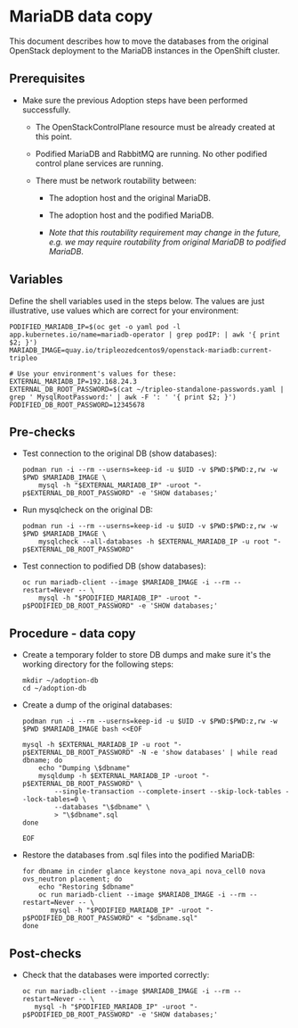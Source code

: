 # MariaDB data copy

This document describes how to move the databases from the original
OpenStack deployment to the MariaDB instances in the OpenShift
cluster.

## Prerequisites

* Make sure the previous Adoption steps have been performed successfully.

  * The OpenStackControlPlane resource must be already created at this point.

  * Podified MariaDB and RabbitMQ are running. No other podified
    control plane services are running.

  * There must be network routability between:

    * The adoption host and the original MariaDB.

    * The adoption host and the podified MariaDB.

    * *Note that this routability requirement may change in the
      future, e.g. we may require routability from original MariaDB to
      podified MariaDB*.

## Variables

Define the shell variables used in the steps below. The values are
just illustrative, use values which are correct for your environment:

```
PODIFIED_MARIADB_IP=$(oc get -o yaml pod -l app.kubernetes.io/name=mariadb-operator | grep podIP: | awk '{ print $2; }')
MARIADB_IMAGE=quay.io/tripleozedcentos9/openstack-mariadb:current-tripleo

# Use your environment's values for these:
EXTERNAL_MARIADB_IP=192.168.24.3
EXTERNAL_DB_ROOT_PASSWORD=$(cat ~/tripleo-standalone-passwords.yaml | grep ' MysqlRootPassword:' | awk -F ': ' '{ print $2; }')
PODIFIED_DB_ROOT_PASSWORD=12345678
```

## Pre-checks

* Test connection to the original DB (show databases):

  ```
  podman run -i --rm --userns=keep-id -u $UID -v $PWD:$PWD:z,rw -w $PWD $MARIADB_IMAGE \
      mysql -h "$EXTERNAL_MARIADB_IP" -uroot "-p$EXTERNAL_DB_ROOT_PASSWORD" -e 'SHOW databases;'
  ```

* Run mysqlcheck on the original DB:

  ```
  podman run -i --rm --userns=keep-id -u $UID -v $PWD:$PWD:z,rw -w $PWD $MARIADB_IMAGE \
      mysqlcheck --all-databases -h $EXTERNAL_MARIADB_IP -u root "-p$EXTERNAL_DB_ROOT_PASSWORD"
  ```

* Test connection to podified DB (show databases):

  ```
  oc run mariadb-client --image $MARIADB_IMAGE -i --rm --restart=Never -- \
      mysql -h "$PODIFIED_MARIADB_IP" -uroot "-p$PODIFIED_DB_ROOT_PASSWORD" -e 'SHOW databases;'
  ```

## Procedure - data copy

* Create a temporary folder to store DB dumps and make sure it's the
  working directory for the following steps:

  ```
  mkdir ~/adoption-db
  cd ~/adoption-db
  ```

* Create a dump of the original databases:

  ```
  podman run -i --rm --userns=keep-id -u $UID -v $PWD:$PWD:z,rw -w $PWD $MARIADB_IMAGE bash <<EOF

  mysql -h $EXTERNAL_MARIADB_IP -u root "-p$EXTERNAL_DB_ROOT_PASSWORD" -N -e 'show databases' | while read dbname; do
      echo "Dumping \$dbname"
      mysqldump -h $EXTERNAL_MARIADB_IP -uroot "-p$EXTERNAL_DB_ROOT_PASSWORD" \
          --single-transaction --complete-insert --skip-lock-tables --lock-tables=0 \
          --databases "\$dbname" \
          > "\$dbname".sql
  done

  EOF
  ```

* Restore the databases from .sql files into the podified MariaDB:

  ```
  for dbname in cinder glance keystone nova_api nova_cell0 nova ovs_neutron placement; do
      echo "Restoring $dbname"
      oc run mariadb-client --image $MARIADB_IMAGE -i --rm --restart=Never -- \
         mysql -h "$PODIFIED_MARIADB_IP" -uroot "-p$PODIFIED_DB_ROOT_PASSWORD" < "$dbname.sql"
  done
  ```

## Post-checks

* Check that the databases were imported correctly:

  ```
  oc run mariadb-client --image $MARIADB_IMAGE -i --rm --restart=Never -- \
     mysql -h "$PODIFIED_MARIADB_IP" -uroot "-p$PODIFIED_DB_ROOT_PASSWORD" -e 'SHOW databases;'
  ```
